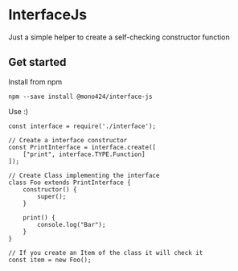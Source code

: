 # InterfaceJs
Just a simple helper to create a self-checking constructor function

## Get started
Install from npm
```
npm --save install @mono424/interface-js
```

Use :)

```
const interface = require('./interface');

// Create a interface constructor
const PrintInterface = interface.create([
    ["print", interface.TYPE.Function]
]);

// Create Class implementing the interface
class Foo extends PrintInterface {
    constructor() {
        super();
    }
    
    print() {
        console.log("Bar");
    }
}

// If you create an Item of the class it will check it
const item = new Foo();
```